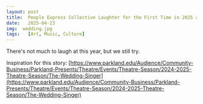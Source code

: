 ```yaml
---
layout: post
title:  People Express Collective Laughter for the First Time in 2025 at Parkland College's The Wedding Singer
date:   2025-04-23
img:  wedding.jpg
tags:   [Art, Music, Culture]
---
```


There's not much to laugh at this year, but we still try.

Inspiration for this story: [https://www.parkland.edu/Audience/Community-Business/Parkland-Presents/Theatre/Events/Theatre-Season/2024-2025-Theatre-Season/The-Wedding-Singer](https://www.parkland.edu/Audience/Community-Business/Parkland-Presents/Theatre/Events/Theatre-Season/2024-2025-Theatre-Season/The-Wedding-Singer)
